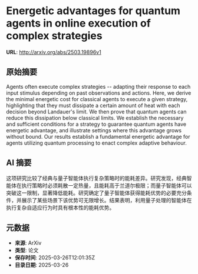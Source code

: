 # Energetic advantages for quantum agents in online execution of complex strategies

**URL**: http://arxiv.org/abs/2503.19896v1

## 原始摘要

Agents often execute complex strategies -- adapting their response to each
input stimulus depending on past observations and actions. Here, we derive the
minimal energetic cost for classical agents to execute a given strategy,
highlighting that they must dissipate a certain amount of heat with each
decision beyond Landauer's limit. We then prove that quantum agents can reduce
this dissipation below classical limits. We establish the necessary and
sufficient conditions for a strategy to guarantee quantum agents have energetic
advantage, and illustrate settings where this advantage grows without bound.
Our results establish a fundamental energetic advantage for agents utilizing
quantum processing to enact complex adaptive behaviour.


## AI 摘要

这项研究比较了经典与量子智能体执行复杂策略时的能耗差异。研究发现，经典智能体在执行策略时必须耗散一定热量，且能耗高于兰道尔极限；而量子智能体可以突破这一限制，显著降低能耗。研究确定了量子智能体获得能耗优势的必要充分条件，并展示了某些场景下该优势可无限增长。结果表明，利用量子处理的智能体在执行复杂自适应行为时具有根本性的能耗优势。

## 元数据

- **来源**: ArXiv
- **类型**: 论文
- **保存时间**: 2025-03-26T12:01:35Z
- **目录日期**: 2025-03-26
